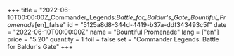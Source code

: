 +++
title = "2022-06-10T00:00:00Z_Commander_Legends:_Battle_for_Baldur's_Gate_Bountiful_Promenade_[en]_false"
id = "5125a8d8-344d-4419-b37a-ddf343493c5f"
date = "2022-06-10T00:00:00Z"
name = "Bountiful Promenade"
lang = ["en"]
price = "5.20"
quantity = 1
foil = false
set = "Commander Legends: Battle for Baldur's Gate"
+++
